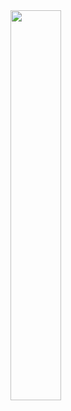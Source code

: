 <a href="https://github.com/anshu2950">
<div><img style="height: auto; width: 40%;" class="img" src="https://github-readme-stats.vercel.app/api/top-langs/?username=anshu2950&theme=radical&langs_count=8&layout=compact&hide_border=true" /></div>
</a>
